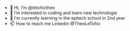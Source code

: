- 👋 Hi, I’m @letohictheo
- 👀 I’m interested in coding and learn new technologie
- 🌱 I’m currently learning in the epitech school in 2nd year
- 📫 How to reach me Linkedin @TheoLeTohic

<!---
letohictheo/letohictheo is a ✨ special ✨ repository because its `README.md` (this file) appears on your GitHub profile.
You can click the Preview link to take a look at your changes.
--->
